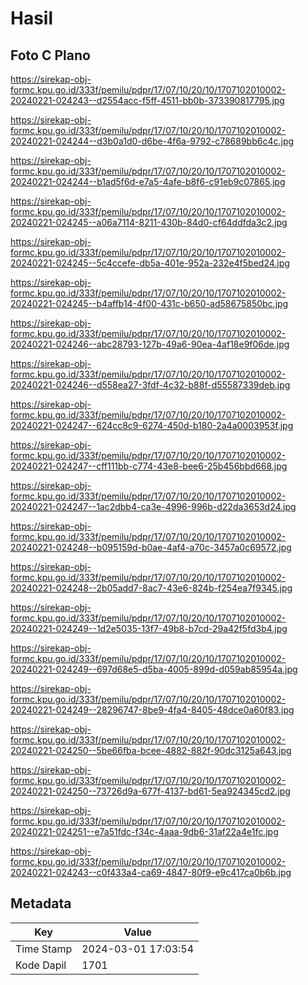 # Hasil

## Foto C Plano

https://sirekap-obj-formc.kpu.go.id/333f/pemilu/pdpr/17/07/10/20/10/1707102010002-20240221-024243--d2554acc-f5ff-4511-bb0b-373390817795.jpg

https://sirekap-obj-formc.kpu.go.id/333f/pemilu/pdpr/17/07/10/20/10/1707102010002-20240221-024244--d3b0a1d0-d6be-4f6a-9792-c78689bb6c4c.jpg

https://sirekap-obj-formc.kpu.go.id/333f/pemilu/pdpr/17/07/10/20/10/1707102010002-20240221-024244--b1ad5f6d-e7a5-4afe-b8f6-c91eb9c07865.jpg

https://sirekap-obj-formc.kpu.go.id/333f/pemilu/pdpr/17/07/10/20/10/1707102010002-20240221-024245--a06a7114-8211-430b-84d0-cf64ddfda3c2.jpg

https://sirekap-obj-formc.kpu.go.id/333f/pemilu/pdpr/17/07/10/20/10/1707102010002-20240221-024245--5c4ccefe-db5a-401e-952a-232e4f5bed24.jpg

https://sirekap-obj-formc.kpu.go.id/333f/pemilu/pdpr/17/07/10/20/10/1707102010002-20240221-024245--b4affb14-4f00-431c-b650-ad58675850bc.jpg

https://sirekap-obj-formc.kpu.go.id/333f/pemilu/pdpr/17/07/10/20/10/1707102010002-20240221-024246--abc28793-127b-49a6-90ea-4af18e9f06de.jpg

https://sirekap-obj-formc.kpu.go.id/333f/pemilu/pdpr/17/07/10/20/10/1707102010002-20240221-024246--d558ea27-3fdf-4c32-b88f-d55587339deb.jpg

https://sirekap-obj-formc.kpu.go.id/333f/pemilu/pdpr/17/07/10/20/10/1707102010002-20240221-024247--624cc8c9-6274-450d-b180-2a4a0003953f.jpg

https://sirekap-obj-formc.kpu.go.id/333f/pemilu/pdpr/17/07/10/20/10/1707102010002-20240221-024247--cff111bb-c774-43e8-bee6-25b456bbd668.jpg

https://sirekap-obj-formc.kpu.go.id/333f/pemilu/pdpr/17/07/10/20/10/1707102010002-20240221-024247--1ac2dbb4-ca3e-4996-996b-d22da3653d24.jpg

https://sirekap-obj-formc.kpu.go.id/333f/pemilu/pdpr/17/07/10/20/10/1707102010002-20240221-024248--b095159d-b0ae-4af4-a70c-3457a0c69572.jpg

https://sirekap-obj-formc.kpu.go.id/333f/pemilu/pdpr/17/07/10/20/10/1707102010002-20240221-024248--2b05add7-8ac7-43e6-824b-f254ea7f9345.jpg

https://sirekap-obj-formc.kpu.go.id/333f/pemilu/pdpr/17/07/10/20/10/1707102010002-20240221-024249--1d2e5035-13f7-49b8-b7cd-29a42f5fd3b4.jpg

https://sirekap-obj-formc.kpu.go.id/333f/pemilu/pdpr/17/07/10/20/10/1707102010002-20240221-024249--697d68e5-d5ba-4005-899d-d059ab85954a.jpg

https://sirekap-obj-formc.kpu.go.id/333f/pemilu/pdpr/17/07/10/20/10/1707102010002-20240221-024249--28296747-8be9-4fa4-8405-48dce0a60f83.jpg

https://sirekap-obj-formc.kpu.go.id/333f/pemilu/pdpr/17/07/10/20/10/1707102010002-20240221-024250--5be66fba-bcee-4882-882f-90dc3125a643.jpg

https://sirekap-obj-formc.kpu.go.id/333f/pemilu/pdpr/17/07/10/20/10/1707102010002-20240221-024250--73726d9a-677f-4137-bd61-5ea924345cd2.jpg

https://sirekap-obj-formc.kpu.go.id/333f/pemilu/pdpr/17/07/10/20/10/1707102010002-20240221-024251--e7a51fdc-f34c-4aaa-9db6-31af22a4e1fc.jpg

https://sirekap-obj-formc.kpu.go.id/333f/pemilu/pdpr/17/07/10/20/10/1707102010002-20240221-024243--c0f433a4-ca69-4847-80f9-e9c417ca0b6b.jpg


## Metadata

| Key        | Value               |
| ---------- | ------------------- |
| Time Stamp | 2024-03-01 17:03:54 |
| Kode Dapil | 1701                |



